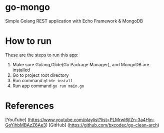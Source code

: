 # go-mongo
Simple Golang REST application with Echo Framework & MongoDB

# How to run
These are the steps to run this app: 
1. Make sure Golang,Glide(Go Package Manager), and MongoDB are installed
2. Go to project root directory
3. Run command ```glide install```
4. Run app command ```go run main.go```


# References
[YouTube] (https://www.youtube.com/playlist?list=PLMrwI6jIZn-3a4Hjn-GoYihbMBAzZ6Ae3)
[GitHub] (https://github.com/bxcodec/go-clean-arch)
